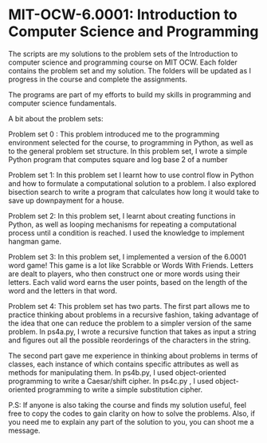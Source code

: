 # MIT-OCW-6.0001: Introduction to Computer Science and Programming

The scripts are my solutions to the problem sets of the Introduction to computer science and programming course on MIT OCW. Each folder contains the problem set and my solution. The folders will be updated as I progress in the course and complete the assignments.

The programs are part of my efforts to build my skills in programming and computer science fundamentals. 

A bit about the problem sets:

Problem set 0 : This problem introduced me to the programming environment selected for the course, to programming in Python, as well as to the general problem set structure. In this problem set, I wrote a simple Python program that computes square and log base 2 of a number

Problem set 1: In this problem set I learnt how to use control flow in Python and how to formulate a computational solution to a problem.  I also explored bisection search to write a program that calculates how long it would take to save up downpayment for a house.   

Problem set 2: In this problem set, I learnt about creating functions in Python, as well as looping mechanisms for repeating a computational process until a condition is reached.   I used the knowledge to implement hangman game.

Problem set 3: In this problem set, I implemented a version of the 6.0001 word game! This game is a lot like Scrabble or Words With Friends. Letters are dealt to players, who then construct one or more words using their letters. Each valid word earns the user points, based on the length of the word and the letters in that word.

Problem set 4: This problem set has two parts. The first part allows me to practice thinking about problems in a recursive fashion, taking advantage of the idea that one can reduce the problem to a simpler version of the same problem. In ps4a.py, I wrote a recursive function that takes as input a string and figures out all the possible reorderings of the characters in the string. 

The second part gave me experience in thinking about problems in terms of classes, each instance of which contains specific attributes as well as methods for manipulating them. In ps4b.py, I used object-oriented programming to write a Caesar/shift cipher. In ps4c.py , I used object-oriented programming to write a simple substitution cipher.


P.S: If anyone is also taking the course and finds my solution useful, feel free to copy the codes to gain clarity on how to solve the problems. 
Also, if you need me to explain any part of the solution to you, you can shoot me a message.
